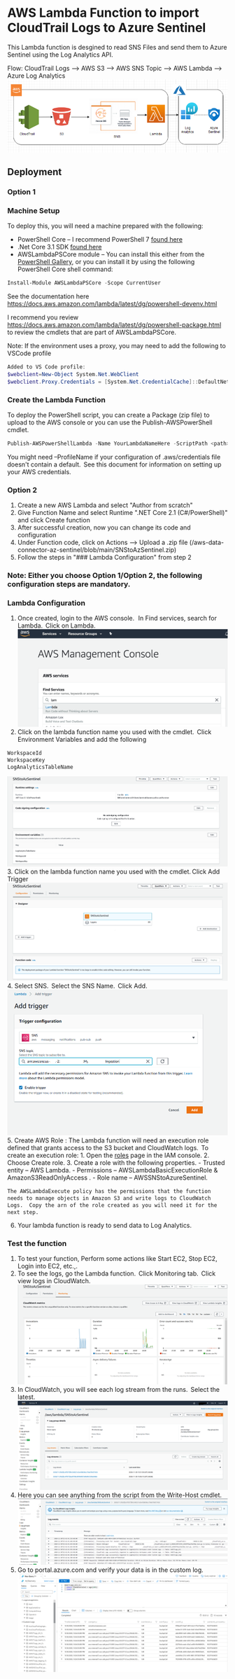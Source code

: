 # AWS Lambda Function to import CloudTrail Logs to Azure Sentinel
This Lambda function is desgined to read SNS Files and send them to Azure Sentinel using the Log Analytics API.

Flow:
CloudTrail Logs --> AWS S3 --> AWS SNS Topic --> AWS Lambda --> Azure Log Analytics
![Picture9](./Graphics/Picture9.png)

## Deployment
### Option 1
### Machine Setup
To deploy this, you will need a machine prepared with the following:
 - PowerShell Core – I recommend PowerShell 7 [found here](https://github.com/PowerShell/PowerShell/releases)
 - .Net Core 3.1 SDK [found here](https://dotnet.microsoft.com/download) 
 - AWSLambdaPSCore module – You can install this either from the [PowerShell Gallery](https://www.powershellgallery.com/packages?q=AWSLambdaPSCore), or you can install it by using the following PowerShell Core shell command:  
```powershell
Install-Module AWSLambdaPSCore -Scope CurrentUser
```
See the documentation here https://docs.aws.amazon.com/lambda/latest/dg/powershell-devenv.html 

I recommend you review https://docs.aws.amazon.com/lambda/latest/dg/powershell-package.html to review the cmdlets that are part of AWSLambdaPSCore.

Note: If the environment uses a proxy, you may need to add the following to VSCode profile
```powershell
Added to VS Code profile:
$webclient=New-Object System.Net.WebClient
$webclient.Proxy.Credentials = [System.Net.CredentialCache]::DefaultNetworkCredentials
```

### Create the Lambda Function
To deploy the PowerShell script, you can create a Package (zip file) to upload to the AWS console or you can use the Publish-AWSPowerShell cmdlet.
```powershell
Publish-AWSPowerShellLambda -Name YourLambdaNameHere -ScriptPath <path>/SNStoAzSentinel.ps1 -Region <region> -IAMRoleArn <arn of role created earlier> -ProfileName <profile>
```
You might need –ProfileName if your configuration of .aws/credentials file doesn't contain a default.  See this document for information on setting up your AWS credentials. 

### Option 2
1.	Create a new AWS Lambda and select "Author from scratch"
2.	Give Function Name and select Runtime ".NET Core 2.1 (C#/PowerShell)" and click Create function
3.	After successful creation, now you can change its code and configuration 
4.	Under Function code, click on Actions --> Upload a .zip file (/aws-data-connector-az-sentinel/blob/main/SNStoAzSentinel.zip)
5.	Follow the steps in "### Lambda Configuration" from step 2

### Note: Either you choose Option 1/Option 2, the following configuration steps are mandatory.

### Lambda Configuration
1. Once created, login to the AWS console.   In Find services, search for Lambda.  Click on Lambda.
![Picture1](./Graphics/Picture1.png)
2. Click on the lambda function name you used with the cmdlet.  Click Environment Variables and add the following
```
WorkspaceId
WorkspaceKey
LogAnalyticsTableName
```
![Picture4](./Graphics/Picture4.png)
3. Click on the lambda function name you used with the cmdlet. Click Add Trigger 
![Picture2](./Graphics/Picture2.png)
4. Select SNS.  Select the SNS Name.  Click Add. 
![Picture3](./Graphics/Picture3.png)
5. Create AWS Role : The Lambda function will need an execution role defined that grants access to the S3 bucket and CloudWatch logs.  To create an execution role: 
	1. Open the [roles](https://console.aws.amazon.com/iam/home#/roles) page in the IAM console. 
	2. Choose Create role. 
	3. Create a role with the following properties. 
		 - Trusted entity – AWS Lambda. 
		 - Permissions – AWSLambdaBasicExecutionRole &  AmazonS3ReadOnlyAccess . 
		 - Role name – AWSSNStoAzureSentinel. 

	The AWSLambdaExecute policy has the permissions that the function needs to manage objects in Amazon S3 and write logs to CloudWatch Logs.  Copy the arn of the role created as you will need it for the next step. 

6. Your lambda function is ready to send data to Log Analytics.

### Test the function
1. To test your function, Perform some actions like Start EC2, Stop EC2, Login into EC2, etc.,. 
2. To see the logs, go the Lambda function.  Click Monitoring tab.  Click view logs in CloudWatch. 
![Pciture5](./Graphics/Picture5.png)
3. In CloudWatch, you will see each log stream from the runs.  Select the latest.   
![Picture6](./Graphics/Picture6.png)
4. Here you can see anything from the script from the Write-Host cmdlet. 
![Picture7](./Graphics/Picture7.png)
5. Go to portal.azure.com and verify your data is in the custom log. 
![Picture8](./Graphics/Picture8.png)
